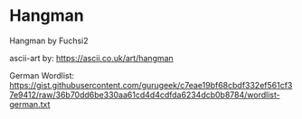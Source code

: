 # Hangman
 Hangman by Fuchsi2
 
 ascii-art by: https://ascii.co.uk/art/hangman
 
 German Wordlist: https://gist.githubusercontent.com/gurugeek/c7eae19bf68cbdf332ef561cf37e9412/raw/36b70dd6be330aa61cd4d4cdfda6234dcb0b8784/wordlist-german.txt
